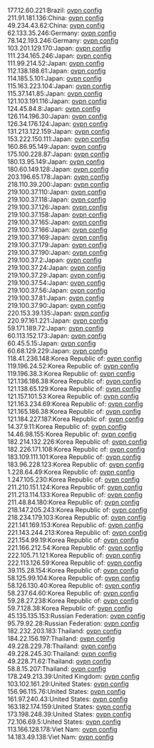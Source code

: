 177.12.60.221:Brazil: [ovpn config](vpn/177_12_60_221.ovpn)  
211.91.181.136:China: [ovpn config](vpn/211_91_181_136.ovpn)  
49.234.43.62:China: [ovpn config](vpn/49_234_43_62.ovpn)  
62.133.35.246:Germany: [ovpn config](vpn/62_133_35_246.ovpn)  
78.142.193.246:Germany: [ovpn config](vpn/78_142_193_246.ovpn)  
103.201.129.170:Japan: [ovpn config](vpn/103_201_129_170.ovpn)  
111.234.165.246:Japan: [ovpn config](vpn/111_234_165_246.ovpn)  
111.99.214.52:Japan: [ovpn config](vpn/111_99_214_52.ovpn)  
112.138.188.61:Japan: [ovpn config](vpn/112_138_188_61.ovpn)  
114.185.5.101:Japan: [ovpn config](vpn/114_185_5_101.ovpn)  
115.163.223.104:Japan: [ovpn config](vpn/115_163_223_104.ovpn)  
115.37.141.85:Japan: [ovpn config](vpn/115_37_141_85.ovpn)  
121.103.191.116:Japan: [ovpn config](vpn/121_103_191_116.ovpn)  
124.45.84.8:Japan: [ovpn config](vpn/124_45_84_8.ovpn)  
126.114.196.30:Japan: [ovpn config](vpn/126_114_196_30.ovpn)  
126.34.176.124:Japan: [ovpn config](vpn/126_34_176_124.ovpn)  
131.213.122.159:Japan: [ovpn config](vpn/131_213_122_159.ovpn)  
153.222.150.111:Japan: [ovpn config](vpn/153_222_150_111.ovpn)  
160.86.95.149:Japan: [ovpn config](vpn/160_86_95_149.ovpn)  
175.100.228.87:Japan: [ovpn config](vpn/175_100_228_87.ovpn)  
180.13.95.149:Japan: [ovpn config](vpn/180_13_95_149.ovpn)  
180.60.149.128:Japan: [ovpn config](vpn/180_60_149_128.ovpn)  
203.196.65.178:Japan: [ovpn config](vpn/203_196_65_178.ovpn)  
218.110.39.200:Japan: [ovpn config](vpn/218_110_39_200.ovpn)  
219.100.37.110:Japan: [ovpn config](vpn/219_100_37_110.ovpn)  
219.100.37.118:Japan: [ovpn config](vpn/219_100_37_118.ovpn)  
219.100.37.126:Japan: [ovpn config](vpn/219_100_37_126.ovpn)  
219.100.37.158:Japan: [ovpn config](vpn/219_100_37_158.ovpn)  
219.100.37.165:Japan: [ovpn config](vpn/219_100_37_165.ovpn)  
219.100.37.166:Japan: [ovpn config](vpn/219_100_37_166.ovpn)  
219.100.37.169:Japan: [ovpn config](vpn/219_100_37_169.ovpn)  
219.100.37.179:Japan: [ovpn config](vpn/219_100_37_179.ovpn)  
219.100.37.190:Japan: [ovpn config](vpn/219_100_37_190.ovpn)  
219.100.37.2:Japan: [ovpn config](vpn/219_100_37_2.ovpn)  
219.100.37.24:Japan: [ovpn config](vpn/219_100_37_24.ovpn)  
219.100.37.29:Japan: [ovpn config](vpn/219_100_37_29.ovpn)  
219.100.37.54:Japan: [ovpn config](vpn/219_100_37_54.ovpn)  
219.100.37.56:Japan: [ovpn config](vpn/219_100_37_56.ovpn)  
219.100.37.81:Japan: [ovpn config](vpn/219_100_37_81.ovpn)  
219.100.37.90:Japan: [ovpn config](vpn/219_100_37_90.ovpn)  
220.153.39.135:Japan: [ovpn config](vpn/220_153_39_135.ovpn)  
220.97.161.221:Japan: [ovpn config](vpn/220_97_161_221.ovpn)  
59.171.189.72:Japan: [ovpn config](vpn/59_171_189_72.ovpn)  
60.113.152.173:Japan: [ovpn config](vpn/60_113_152_173.ovpn)  
60.45.5.15:Japan: [ovpn config](vpn/60_45_5_15.ovpn)  
60.68.129.229:Japan: [ovpn config](vpn/60_68_129_229.ovpn)  
118.41.236.148:Korea Republic of: [ovpn config](vpn/118_41_236_148.ovpn)  
119.196.24.52:Korea Republic of: [ovpn config](vpn/119_196_24_52.ovpn)  
119.196.38.3:Korea Republic of: [ovpn config](vpn/119_196_38_3.ovpn)  
121.136.186.38:Korea Republic of: [ovpn config](vpn/121_136_186_38.ovpn)  
121.138.65.129:Korea Republic of: [ovpn config](vpn/121_138_65_129.ovpn)  
121.157.101.53:Korea Republic of: [ovpn config](vpn/121_157_101_53.ovpn)  
121.163.234.69:Korea Republic of: [ovpn config](vpn/121_163_234_69.ovpn)  
121.165.186.38:Korea Republic of: [ovpn config](vpn/121_165_186_38.ovpn)  
121.184.227.187:Korea Republic of: [ovpn config](vpn/121_184_227_187.ovpn)  
14.37.9.11:Korea Republic of: [ovpn config](vpn/14_37_9_11.ovpn)  
14.46.98.155:Korea Republic of: [ovpn config](vpn/14_46_98_155.ovpn)  
182.214.132.226:Korea Republic of: [ovpn config](vpn/182_214_132_226.ovpn)  
182.226.171.108:Korea Republic of: [ovpn config](vpn/182_226_171_108.ovpn)  
183.109.111.101:Korea Republic of: [ovpn config](vpn/183_109_111_101.ovpn)  
183.96.228.123:Korea Republic of: [ovpn config](vpn/183_96_228_123.ovpn)  
1.228.64.49:Korea Republic of: [ovpn config](vpn/1_228_64_49.ovpn)  
1.247.105.230:Korea Republic of: [ovpn config](vpn/1_247_105_230.ovpn)  
211.210.151.124:Korea Republic of: [ovpn config](vpn/211_210_151_124.ovpn)  
211.213.114.133:Korea Republic of: [ovpn config](vpn/211_213_114_133.ovpn)  
211.48.84.180:Korea Republic of: [ovpn config](vpn/211_48_84_180.ovpn)  
218.147.205.243:Korea Republic of: [ovpn config](vpn/218_147_205_243.ovpn)  
218.234.179.103:Korea Republic of: [ovpn config](vpn/218_234_179_103.ovpn)  
221.141.169.153:Korea Republic of: [ovpn config](vpn/221_141_169_153.ovpn)  
221.143.244.213:Korea Republic of: [ovpn config](vpn/221_143_244_213.ovpn)  
221.154.99.19:Korea Republic of: [ovpn config](vpn/221_154_99_19.ovpn)  
221.166.212.54:Korea Republic of: [ovpn config](vpn/221_166_212_54.ovpn)  
222.105.71.121:Korea Republic of: [ovpn config](vpn/222_105_71_121.ovpn)  
222.113.126.59:Korea Republic of: [ovpn config](vpn/222_113_126_59.ovpn)  
39.115.28.154:Korea Republic of: [ovpn config](vpn/39_115_28_154.ovpn)  
58.125.99.104:Korea Republic of: [ovpn config](vpn/58_125_99_104.ovpn)  
58.126.130.40:Korea Republic of: [ovpn config](vpn/58_126_130_40.ovpn)  
58.237.64.60:Korea Republic of: [ovpn config](vpn/58_237_64_60.ovpn)  
59.28.27.238:Korea Republic of: [ovpn config](vpn/59_28_27_238.ovpn)  
59.7.128.38:Korea Republic of: [ovpn config](vpn/59_7_128_38.ovpn)  
45.135.135.153:Russian Federation: [ovpn config](vpn/45_135_135_153.ovpn)  
95.79.92.28:Russian Federation: [ovpn config](vpn/95_79_92_28.ovpn)  
182.232.203.183:Thailand: [ovpn config](vpn/182_232_203_183.ovpn)  
184.22.156.197:Thailand: [ovpn config](vpn/184_22_156_197.ovpn)  
49.228.229.78:Thailand: [ovpn config](vpn/49_228_229_78.ovpn)  
49.228.245.30:Thailand: [ovpn config](vpn/49_228_245_30.ovpn)  
49.228.71.62:Thailand: [ovpn config](vpn/49_228_71_62.ovpn)  
58.8.15.207:Thailand: [ovpn config](vpn/58_8_15_207.ovpn)  
178.249.213.39:United Kingdom: [ovpn config](vpn/178_249_213_39.ovpn)  
103.102.161.29:United States: [ovpn config](vpn/103_102_161_29.ovpn)  
156.96.115.76:United States: [ovpn config](vpn/156_96_115_76.ovpn)  
161.97.240.43:United States: [ovpn config](vpn/161_97_240_43.ovpn)  
163.182.174.159:United States: [ovpn config](vpn/163_182_174_159.ovpn)  
173.198.248.39:United States: [ovpn config](vpn/173_198_248_39.ovpn)  
72.106.69.5:United States: [ovpn config](vpn/72_106_69_5.ovpn)  
113.166.128.178:Viet Nam: [ovpn config](vpn/113_166_128_178.ovpn)  
14.183.49.138:Viet Nam: [ovpn config](vpn/14_183_49_138.ovpn)  
